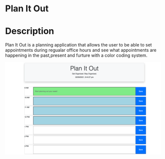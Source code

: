 # Plan It Out 


# Description
Plan It Out is a planning application that allows the user to be able to set appointments during regualar office hours and see what appointments are happening in the past,present and furture with a color coding system.

![planner](Develop/planner.png)







